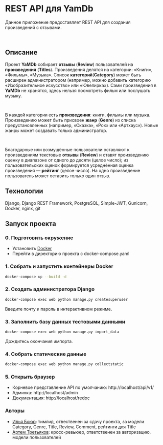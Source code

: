 # REST API для YamDb
Данное приложение предоставляет REST API для создания произведений с отзывами.

<br>

## Описание

Проект **YaMDb** собирает **отзывы** (**Review**) пользователей на **произведения** (**Titles**). Произведения делятся на категории: «Книги», «Фильмы», «Музыка». Список **категорий**(**Category**) может быть расширен администратором (например, можно добавить категорию «Изобразительное искусство» или «Ювелирка»).
Сами произведения в **YaMDb** не хранятся, здесь нельзя посмотреть фильм или послушать музыку.

<br>

В каждой категории есть **произведения**: книги, фильмы или музыка. 
Произведению может быть присвоен **жанр** (**Genre**) из списка предустановленных (например, «Сказка», «Рок» или «Артхаус»). Новые жанры может создавать только администратор.

<br>

Благодарные или возмущённые пользователи оставляют к произведениям текстовые **отзывы** (**Review**) и ставят произведению оценку в диапазоне от одного до десяти (целое число); из пользовательских оценок формируется усреднённая оценка произведения — **рейтинг** (целое число). На одно произведение пользователь может оставить только один отзыв.

## Технологии
Django, Django REST Framework, PostgreSQL, Simple-JWT, Gunicorn, Docker, nginx, git

## Запуск проекта
### 0. Подготовить окружение
- Установить [Docker](https://docs.docker.com/get-docker/)
- Перейти в директорию проекта с docker-compose.yaml

### 1. Собрать и запустить контейнеры Docker
```bash
docker-compose up --build -d
```

### 2. Создать администратора Django
```bash
docker-compose exec web python manage.py createsuperuser
```
Введите почту и пароль в интерактивном режиме.

### 3. Заполнить базу данных тестовыми данными
```bash
docker-compose exec web python manage.py import_data
```
Дождитесь окончания импорта.

### 4. Собрать статические данные
```bash
docker-compose exec web python manage.py collectstatic
```

### 5. Открыть браузер
- Корневое представление API по умолчанию: http://localhost/api/v1/
- Админка: http://localhost/admin
- Документация: http://localhost/redoc

### Авторы
- [Илья Боюр](https://github.com/IlyaBoyur): тимлид, отвественен за сдачу проекта, за модели Category, Genre, Title, Review, Comment, рейтинги для Title
- [Артем Третьяков](https://github.com/ingvior-inc): кросс-ревьюер, ответственен за авторизацию, модели пользователей
